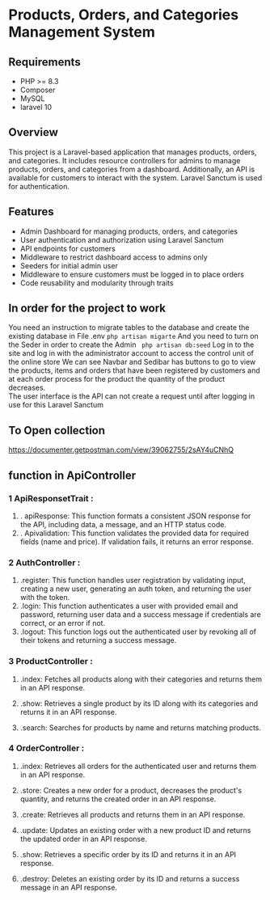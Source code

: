 # Products, Orders, and Categories Management System

## Requirements
- PHP >= 8.3
- Composer
- MySQL
- laravel 10
## Overview

This project is a Laravel-based application that manages products, orders, and categories. It includes resource controllers for admins to manage products, orders, and categories from a dashboard. Additionally, an API is available for customers to interact with the system. Laravel Sanctum is used for authentication.

## Features

- Admin Dashboard for managing products, orders, and categories
- User authentication and authorization using Laravel Sanctum
- API endpoints for customers
- Middleware to restrict dashboard access to admins only
- Seeders for initial admin user
- Middleware to ensure customers must be logged in to place orders
- Code reusability and modularity through traits

## In order for the project to work 
You need an instruction to migrate tables to the database and create the existing database in File .env
``` php artisan migarte ```
And you need to turn on the Seder in order to create the Admin 
``` php artisan db:seed```
Log in to the site and log in with the administrator account to access the control unit of the online store
We can see Navbar and Sedibar has buttons to go to view the products, items and orders that have been registered by customers and at each order process for the product the quantity of the product decreases.  
The user interface is the API can not create a request until after logging in use for this Laravel Sanctum

## To Open collection 
https://documenter.getpostman.com/view/39062755/2sAY4uCNhQ

## function in ApiController
### 1 ApiResponsetTrait :
 1. . apiResponse: This function formats a consistent JSON response for the API, including data, a message, and an HTTP status code.
 2. . Apivalidation: This function validates the provided data for required fields (name and price). If validation fails, it returns an error response.

### 2 AuthController :
 1. .register: This function handles user registration by validating input, creating a new user, generating an auth token, and returning the user with the token.
 2. .login: This function authenticates a user with provided email and password, returning user data and a success message if credentials are correct, or an error if not.
 3. .logout: This function logs out the authenticated user by revoking all of their tokens and returning a success message.

### 3 ProductController :
 1. .index: Fetches all products along with their categories and returns them in an API response.

 2. .show: Retrieves a single product by its ID along with its categories and returns it in an API response.

 3. .search: Searches for products by name and returns matching products.

### 4 OrderController :
 1. .index: Retrieves all orders for the authenticated user and returns them in an API response.

 2. .store: Creates a new order for a product, decreases the product's quantity, and returns the created order in an API response.

 3. .create: Retrieves all products and returns them in an API response.

 4. .update: Updates an existing order with a new product ID and returns the updated order in an API response.

 5. .show: Retrieves a specific order by its ID and returns it in an API response.

 6. .destroy: Deletes an existing order by its ID and returns a success message in an API response.

